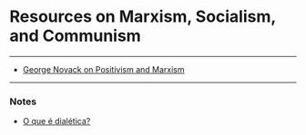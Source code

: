 # Resources on Marxism, Socialism, and Communism

---

- [George Novack on Positivism and Marxism](https://www.marxists.org/archive/novack/works/history/ch11.htm)

---

### Notes

- [O que é dialética?](./notes/dialetica.md)


